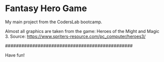 # Fantasy Hero Game
My main project from the CodersLab bootcamp.

Almost all graphics are taken from the game: Heroes of the Might and Magic 3.
Source: https://www.spriters-resource.com/pc_computer/heroes3/

###############################################

Have fun!

